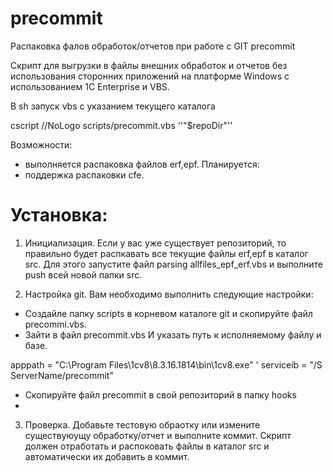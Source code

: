 # precommit
Распаковка фалов обработок/отчетов при работе с GIT precommit

Скрипт для выгрузки в файлы внешних обработок и отчетов без использования сторонних приложений 
на платформе Windows с использованием 1С Enterprise и VBS.

В sh запуск vbs с указанием текущего каталога

cscript //NoLogo scripts/precommit.vbs ''"$repoDir"''

Возможности: 
- выполняется распаковка файлов erf,epf.
Планируется: 
- поддержка распаковки cfe.

# Установка:

1. Инициализация. Если у вас уже существует репозиторий, то правильно будет распкавать все текущие файлы erf,epf в каталог src.
Для этого запустите файл parsing allfiles_epf_erf.vbs и выполните push всей новой папки src.

2. Настройка git. Вам необходимо выполнить следующие настройки: 
- Создайле папку scripts в корневом каталоге git и скопируйте файл precommi.vbs.
- Зайти в файл precommit.vbs И указать путь к исполняемому файлу и базе.

apppath = "C:\Program Files\1cv8\8.3.16.1814\bin\1cv8.exe" ' 
serviceib = "/S ServerName/precommit"
- Скопируйте файл precommit в свой репозиторий в папку hooks
- 
3. Проверка. Добавьте тестовую обраотку или измените существуюущу обработку/отчет и выполните коммит.
Скрипт должен отработать и распоковать файлы в каталог src и автоматически их добавить в коммит.
